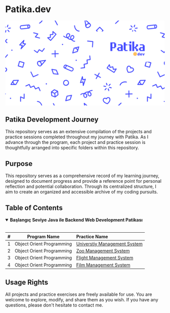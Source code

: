 # Patika.dev 
![Patika](./readmeAssets/background.png)
## Patika Development Journey
This repository serves as an extensive compilation of the projects and practice sessions completed throughout my journey with Patika. As I advance through the program, each project and practice session is thoughtfully arranged into specific folders within this repository.

## Purpose
This repository serves as a comprehensive record of my learning journey, designed to document progress and provide a reference point for personal reflection and potential collaboration. Through its centralized structure, I aim to create an organized and accessible archive of my coding pursuits.

## Table of Contents
 <details open>
<summary><strong>Başlangıç Seviye Java ile Backend Web Development Patikası</strong></summary>
<br>

|#    |       Program Name       | Practice Name|
|:---:|---                       |:----         |
|    1| Object Orient Programming|[Universtiy Management System](https://github.com/semih-turan/Patika/tree/main/BaslangicSeviyeJavaBackendWebDevelopment/ObjectOrientProgramming/UniversityManagementSystem)|
|    2| Object Orient Programming|[Zoo Management System](https://github.com/semih-turan/Patika/tree/main/BaslangicSeviyeJavaBackendWebDevelopment/ObjectOrientProgramming/ZooManagementSystem)|
|    3| Object Orient Programming|[Flight Management System](https://github.com/semih-turan/Patika/tree/main/BaslangicSeviyeJavaBackendWebDevelopment/ObjectOrientProgramming/FlightManagementSystem)|
|    4| Object Orient Programming|[Film Management System](https://github.com/semih-turan/Patika/tree/main/BaslangicSeviyeJavaBackendWebDevelopment/ObjectOrientProgramming/FilmManagementSystem)|

</details>

## Usage Rights
All projects and practice exercises are freely available for use. You are welcome to explore, modify, and share them as you wish. If you have any questions, please don't hesitate to contact me.